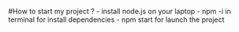 #How to start my project ? 
    - install node.js on your laptop
    - npm -i in terminal for install dependencies
    - npm start for launch the project 
